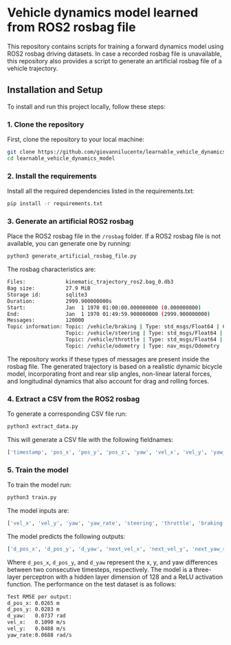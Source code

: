 # Vehicle dynamics model learned from ROS2 rosbag file
This repository contains scripts for training a forward dynamics model using ROS2 rosbag driving datasets. 
In case a recorded rosbag file is unavailable, this repository also provides a script to generate an artificial rosbag file of a vehicle trajectory.

## Installation and Setup 
To install and run this project locally, follow these steps:

### 1. Clone the repository
First, clone the repository to your local machine:
```bash
git clone https://github.com/giovannilucente/learnable_vehicle_dynamics_model.git
cd learnable_vehicle_dynamics_model
```
### 2. Install the requirements
Install all the required dependencies listed in the requirements.txt:
```bash
pip install -r requirements.txt
```

### 3. Generate an artificial ROS2 rosbag
Place the ROS2 rosbag file in the `/rosbag` folder. 
If a ROS2 rosbag file is not available, you can generate one by running:
```bash
python3 generate_artificial_rosbag_file.py
```
The rosbag characteristics are:
```bash
Files:             kinematic_trajectory_ros2.bag_0.db3
Bag size:          27.9 MiB
Storage id:        sqlite3
Duration:          2999.900000000s
Start:             Jan  1 1970 01:00:00.000000000 (0.000000000)
End:               Jan  1 1970 01:49:59.900000000 (2999.900000000)
Messages:          120000
Topic information: Topic: /vehicle/braking | Type: std_msgs/Float64 | Count: 30000 | Serialization Format: cdr
                   Topic: /vehicle/steering | Type: std_msgs/Float64 | Count: 30000 | Serialization Format: cdr
                   Topic: /vehicle/throttle | Type: std_msgs/Float64 | Count: 30000 | Serialization Format: cdr
                   Topic: /vehicle/odometry | Type: nav_msgs/Odometry | Count: 30000 | Serialization Format: cdr
```
The repository works if these types of messages are present inside the rosbag file. 
The generated trajectory is based on a realistic dynamic bicycle model, incorporating front and rear slip angles, non-linear lateral forces, and longitudinal dynamics that also account for drag and rolling forces.

### 4. Extract a CSV from the ROS2 rosbag 
To generate a corresponding CSV file run:
```bash
python3 extract_data.py  
```
This will generate a CSV file with the following fieldnames:
```bash
['timestamp', 'pos_x', 'pos_y', 'pos_z', 'yaw', 'vel_x', 'vel_y', 'yaw_rate', 'throttle', 'braking', 'steering']
```

### 5. Train the model
To train the model run:
```bash
python3 train.py  
```
The model inputs are: 
```bash
['vel_x', 'vel_y', 'yaw', 'yaw_rate', 'steering', 'throttle', 'braking', 'dt']
```
The model predicts the following outputs:
```bash
['d_pos_x', 'd_pos_y', 'd_yaw', 'next_vel_x', 'next_vel_y', 'next_yaw_rate']
```
Where `d_pos_x`, `d_pos_y`, and `d_yaw` represent the x, y, and yaw differences between two consecutive timesteps, respectively.
The model is a three-layer perceptron with a hidden layer dimension of 128 and a ReLU activation function.
The performance on the test dataset is as follows:
```bash
Test RMSE per output:
d_pos_x: 0.0265 m
d_pos_y: 0.0283 m
d_yaw:   0.0737 rad
vel_x:   0.1090 m/s
vel_y:   0.0488 m/s
yaw_rate:0.0688 rad/s
```
